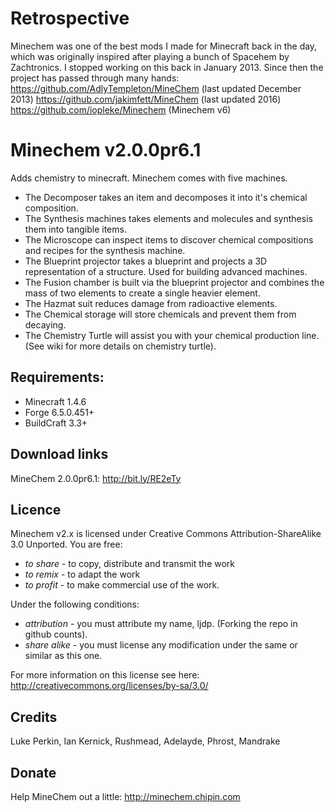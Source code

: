 # Retrospective
Minechem was one of the best mods I made for Minecraft back in the day, which was originally inspired after playing a bunch of Spacehem by Zachtronics.
I stopped working on this back in January 2013. Since then the project has passed through many hands:
https://github.com/AdlyTempleton/MineChem (last updated December 2013)
https://github.com/jakimfett/MineChem (last updated 2016)
https://github.com/iopleke/Minechem (Minechem v6)

# Minechem v2.0.0pr6.1
Adds chemistry to minecraft. Minechem comes with five machines.
* The Decomposer takes an item and decomposes it into it's chemical composition.
* The Synthesis machines takes elements and molecules and synthesis them into tangible items.
* The Microscope can inspect items to discover chemical compositions and recipes for the synthesis machine.
* The Blueprint projector takes a blueprint and projects a 3D representation of a structure. Used for building advanced machines.
* The Fusion chamber is built via the blueprint projector and combines the mass of two elements to create a single heavier element.
* The Hazmat suit reduces damage from radioactive elements.
* The Chemical storage will store chemicals and prevent them from decaying.
* The Chemistry Turtle will assist you with your chemical production line. (See wiki for more details on chemistry turtle). 

## Requirements:
* Minecraft 1.4.6
* Forge 6.5.0.451+
* BuildCraft 3.3+

## Download links

MineChem 2.0.0pr6.1:
http://bit.ly/RE2eTy

## Licence
Minechem v2.x is licensed under Creative Commons Attribution-ShareAlike 3.0 Unported.
You are free:
* _to share_ - to copy, distribute and transmit the work
* _to remix_ - to adapt the work
* _to profit_ - to make commercial use of the work.

Under the following conditions:
* _attribution_ - you must attribute my name, ljdp. (Forking the repo in github counts).
* _share alike_ - you must license any modification under the same or similar as this one.

For more information on this license see here: http://creativecommons.org/licenses/by-sa/3.0/

## Credits
Luke Perkin, Ian Kernick, Rushmead, Adelayde, Phrost, Mandrake

## Donate
Help MineChem out a little:
http://minechem.chipin.com
